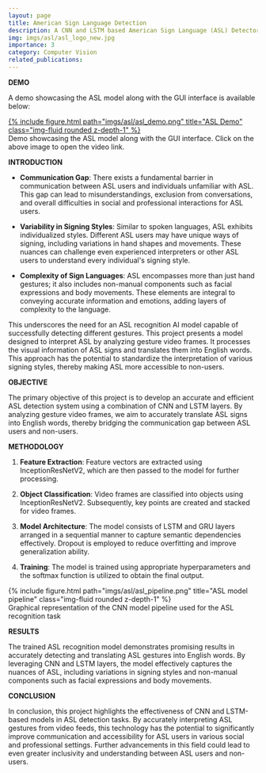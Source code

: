 ```yaml
---
layout: page
title: American Sign Language Detection
description: A CNN and LSTM based American Sign Language (ASL) Detector for Letters from video feeds
img: imgs/asl/asl_logo_new.jpg
importance: 3
category: Computer Vision
related_publications:
---
```


**DEMO**

A demo showcasing the ASL model along with the GUI interface is available below:

<div class="row justify-content-center">
    <div class="col-sm-auto mt-3 mt-md-0 text-center">
        <a href="https://drive.google.com/file/d/1v7pSkC9YUxCdeBODcFnZoVWaNTfSUju-/view?resourcekey">
            {% include figure.html path="imgs/asl/asl_demo.png" title="ASL Demo" class="img-fluid rounded z-depth-1" %}
        </a>
    </div>
</div>

<div class="caption">
    Demo showcasing the ASL model along with the GUI interface. Click on the above image to open the video link.
</div>

**INTRODUCTION**

- **Communication Gap**: There exists a fundamental barrier in communication between ASL users and individuals unfamiliar with ASL. This gap can lead to misunderstandings, exclusion from conversations, and overall difficulties in social and professional interactions for ASL users.

- **Variability in Signing Styles**: Similar to spoken languages, ASL exhibits individualized styles. Different ASL users may have unique ways of signing, including variations in hand shapes and movements. These nuances can challenge even experienced interpreters or other ASL users to understand every individual's signing style.

- **Complexity of Sign Languages**: ASL encompasses more than just hand gestures; it also includes non-manual components such as facial expressions and body movements. These elements are integral to conveying accurate information and emotions, adding layers of complexity to the language.

This underscores the need for an ASL recognition AI model capable of successfully detecting different gestures. This project presents a model designed to interpret ASL by analyzing gesture video frames. It processes the visual information of ASL signs and translates them into English words. This approach has the potential to standardize the interpretation of various signing styles, thereby making ASL more accessible to non-users.

**OBJECTIVE**

The primary objective of this project is to develop an accurate and efficient ASL detection system using a combination of CNN and LSTM layers. By analyzing gesture video frames, we aim to accurately translate ASL signs into English words, thereby bridging the communication gap between ASL users and non-users.

**METHODOLOGY**

1. **Feature Extraction**: Feature vectors are extracted using InceptionResNetV2, which are then passed to the model for further processing.

2. **Object Classification**: Video frames are classified into objects using InceptionResNetV2. Subsequently, key points are created and stacked for video frames.

3. **Model Architecture**: The model consists of LSTM and GRU layers arranged in a sequential manner to capture semantic dependencies effectively. Dropout is employed to reduce overfitting and improve generalization ability.

4. **Training**: The model is trained using appropriate hyperparameters and the softmax function is utilized to obtain the final output.

<div class="row justify-content-center">
    <div class="col-sm-auto mt-3 mt-md-0 text-center">
        {% include figure.html path="imgs/asl/asl_pipeline.png" title="ASL model pipeline" class="img-fluid rounded z-depth-1" %}
    </div>
</div>
<div class="caption">
    Graphical representation of the CNN model pipeline used for the ASL recognition task
</div>

**RESULTS**

The trained ASL recognition model demonstrates promising results in accurately detecting and translating ASL gestures into English words. By leveraging CNN and LSTM layers, the model effectively captures the nuances of ASL, including variations in signing styles and non-manual components such as facial expressions and body movements.

**CONCLUSION**

In conclusion, this project highlights the effectiveness of CNN and LSTM-based models in ASL detection tasks. By accurately interpreting ASL gestures from video feeds, this technology has the potential to significantly improve communication and accessibility for ASL users in various social and professional settings. Further advancements in this field could lead to even greater inclusivity and understanding between ASL users and non-users.